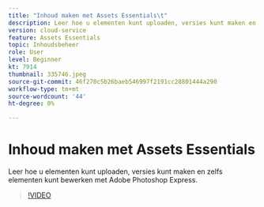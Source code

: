 ```yaml
---
title: "Inhoud maken met Assets Essentials\t"
description: Leer hoe u elementen kunt uploaden, versies kunt maken en zelfs elementen kunt bewerken met Adobe Photoshop Express.
version: cloud-service
feature: Assets Essentials
topic: Inhoudsbeheer
role: User
level: Beginner
kt: 7914
thumbnail: 335746.jpeg
source-git-commit: 46f270c5b26baeb546997f2191cc28801444a290
workflow-type: tm+mt
source-wordcount: '44'
ht-degree: 0%

---
```



# Inhoud maken met Assets Essentials

Leer hoe u elementen kunt uploaden, versies kunt maken en zelfs elementen kunt bewerken met Adobe Photoshop Express.

>[!VIDEO](https://video.tv.adobe.com/v/335746/?quality=9&learn=on)
